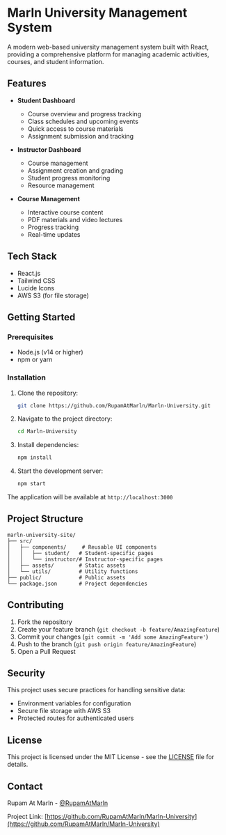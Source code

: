 # Marln University Management System

A modern web-based university management system built with React, providing a comprehensive platform for managing academic activities, courses, and student information.

## Features

- **Student Dashboard**
  - Course overview and progress tracking
  - Class schedules and upcoming events
  - Quick access to course materials
  - Assignment submission and tracking

- **Instructor Dashboard**
  - Course management
  - Assignment creation and grading
  - Student progress monitoring
  - Resource management

- **Course Management**
  - Interactive course content
  - PDF materials and video lectures
  - Progress tracking
  - Real-time updates

## Tech Stack

- React.js
- Tailwind CSS
- Lucide Icons
- AWS S3 (for file storage)

## Getting Started

### Prerequisites

- Node.js (v14 or higher)
- npm or yarn

### Installation

1. Clone the repository:
   ```bash
   git clone https://github.com/RupamAtMarln/Marln-University.git
   ```

2. Navigate to the project directory:
   ```bash
   cd Marln-University
   ```

3. Install dependencies:
   ```bash
   npm install
   ```

4. Start the development server:
   ```bash
   npm start
   ```

The application will be available at `http://localhost:3000`

## Project Structure

```
marln-university-site/
├── src/
│   ├── components/     # Reusable UI components
│   │   ├── student/   # Student-specific pages
│   │   └── instructor/# Instructor-specific pages
│   ├── assets/        # Static assets
│   └── utils/         # Utility functions
├── public/            # Public assets
└── package.json       # Project dependencies
```

## Contributing

1. Fork the repository
2. Create your feature branch (`git checkout -b feature/AmazingFeature`)
3. Commit your changes (`git commit -m 'Add some AmazingFeature'`)
4. Push to the branch (`git push origin feature/AmazingFeature`)
5. Open a Pull Request

## Security

This project uses secure practices for handling sensitive data:
- Environment variables for configuration
- Secure file storage with AWS S3
- Protected routes for authenticated users

## License

This project is licensed under the MIT License - see the [LICENSE](LICENSE) file for details.

## Contact

Rupam At Marln - [@RupamAtMarln](https://github.com/RupamAtMarln)

Project Link: [https://github.com/RupamAtMarln/Marln-University](https://github.com/RupamAtMarln/Marln-University)
